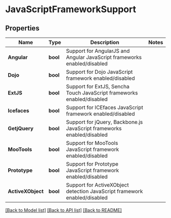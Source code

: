 # JavaScriptFrameworkSupport

## Properties
Name | Type | Description | Notes
------------ | ------------- | ------------- | -------------
**Angular** | **bool** | Support for AngularJS and Angular JavaScript frameworks enabled/disabled | 
**Dojo** | **bool** | Support for Dojo JavaScript framework enabled/disabled | 
**ExtJS** | **bool** | Support for ExtJS, Sencha Touch JavaScript frameworks enabled/disabled | 
**Icefaces** | **bool** | Support for ICEfaces JavaScript framework enabled/disabled | 
**GetjQuery** | **bool** | Support for jQuery, Backbone.js JavaScript frameworks enabled/disabled | 
**MooTools** | **bool** | Support for MooTools JavaScript framework enabled/disabled | 
**Prototype** | **bool** | Support for Prototype JavaScript framework enabled/disabled | 
**ActiveXObject** | **bool** | Support for ActiveXObject detection JavaScript framework enabled/disabled | 

[[Back to Model list]](../README.md#documentation-for-models) [[Back to API list]](../README.md#documentation-for-api-endpoints) [[Back to README]](../README.md)


